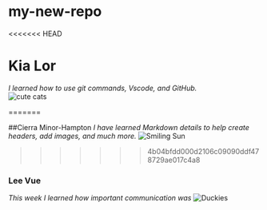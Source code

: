 # my-new-repo

<<<<<<< HEAD
# Kia Lor  
_I learned how to use git commands, Vscode, and GitHub._  
![cute cats](https://images.squarespace-cdn.com/content/v1/5b9580a050a54f9cd774077b/1607548759310-R91WKR9QPXMA85PFPF42/kawaii.png?format=500w)  

=======

##Cierra Minor-Hampton
_I have learned Markdown details to help create headers, add images, and much more._
![Smiling Sun][Sun]

[Sun]:(https://www.dreamstime.com/royalty-free-stock-photography-smiling-sun-illustration-character-image34434947)
>>>>>>> 4b04bfdd000d2106c09090ddf478729ae017c4a8

### Lee Vue
_This week I learned how important communication was_
![Duckies](https://external-content.duckduckgo.com/iu/?u=http%3A%2F%2Fimages2.fanpop.com%2Fimage%2Fphotos%2F8800000%2FBabies-Duck-sweety-babies-8885738-1024-768.jpg&f=1&nofb=1&ipt=0e8cd81dad3ecb964cdd249b1fa87220aa886dcf59390d77165e20ff9a0f6653&ipo=images)
